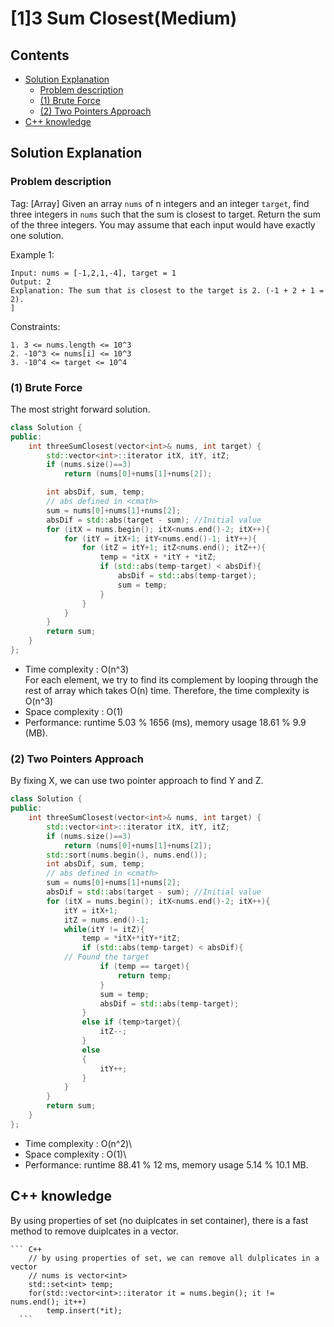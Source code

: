 # [1]3 Sum Closest(Medium)

## Contents
- [Solution Explanation](#solution-explanation)
  - [Problem description](#problem-description)
  - [(1) Brute Force](#1-brute-force) 
  - [(2) Two Pointers Approach](#2-two-pointers-approach)
- [C++ knowledge](#c-knowledge)

## Solution Explanation

### Problem description
Tag: [Array]
Given an array ```nums``` of n integers and an integer ```target```, find three integers in ```nums``` such that the sum is closest to target. 
Return the sum of the three integers. You may assume that each input would have exactly one solution.


Example 1:
```
Input: nums = [-1,2,1,-4], target = 1
Output: 2
Explanation: The sum that is closest to the target is 2. (-1 + 2 + 1 = 2).
]
```
Constraints:
```
1. 3 <= nums.length <= 10^3
2. -10^3 <= nums[i] <= 10^3
3. -10^4 <= target <= 10^4
```
 
###  (1) Brute Force 
  The most stright forward solution.
``` C++
class Solution {
public:
    int threeSumClosest(vector<int>& nums, int target) {
        std::vector<int>::iterator itX, itY, itZ;
        if (nums.size()==3)
            return (nums[0]+nums[1]+nums[2]);

        int absDif, sum, temp;
        // abs defined in <cmath>
        sum = nums[0]+nums[1]+nums[2];
        absDif = std::abs(target - sum); //Initial value
        for (itX = nums.begin(); itX<nums.end()-2; itX++){
            for (itY = itX+1; itY<nums.end()-1; itY++){
                for (itZ = itY+1; itZ<nums.end(); itZ++){
                    temp = *itX + *itY + *itZ; 
                    if (std::abs(temp-target) < absDif){
                        absDif = std::abs(temp-target);
                        sum = temp;
                    }
                }
            }
        }
        return sum;
    }
};
```



- Time complexity : O(n^3)\
  For each element, we try to find its complement by looping through the rest of array which takes O(n) time. Therefore, the time complexity is O(n^3)
- Space complexity : O(1) 
- Performance: runtime 5.03 % 1656 (ms), memory usage 18.61 % 9.9 (MB). 


### (2) Two Pointers Approach
  By fixing X, we can use two pointer approach to find Y and Z.

``` C++
class Solution {
public:
    int threeSumClosest(vector<int>& nums, int target) {
        std::vector<int>::iterator itX, itY, itZ;
        if (nums.size()==3)
            return (nums[0]+nums[1]+nums[2]);
        std::sort(nums.begin(), nums.end());
        int absDif, sum, temp;
        // abs defined in <cmath>
        sum = nums[0]+nums[1]+nums[2];
        absDif = std::abs(target - sum); //Initial value
        for (itX = nums.begin(); itX<nums.end()-2; itX++){
            itY = itX+1;
            itZ = nums.end()-1;
            while(itY != itZ){
                temp = *itX+*itY+*itZ;
                if (std::abs(temp-target) < absDif){
		    // Found the target
                    if (temp == target){
                        return temp;
                    }
                    sum = temp;
                    absDif = std::abs(temp-target);
                }
                else if (temp>target){
                    itZ--;
                }
                else
                {
                    itY++;
                }
            }
        }
        return sum;
    }
};
```


- Time complexity : O(n^2)\
- Space complexity : O(1)\
- Performance: runtime 88.41 % 12 ms, memory usage 5.14 % 10.1 MB.

## C++ knowledge
   By using properties of set (no duiplcates in set container), there is a fast method to remove duiplcates in a vector.
   
    ``` C++
        // by using properties of set, we can remove all dulplicates in a vector
        // nums is vector<int>
        std::set<int> temp;
        for(std::vector<int>::iterator it = nums.begin(); it != nums.end(); it++) 
            temp.insert(*it);
      ```

	
